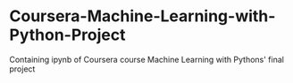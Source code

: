 # Coursera-Machine-Learning-with-Python-Project

Containing ipynb of Coursera course Machine Learning with Pythons' final project
